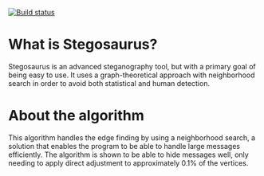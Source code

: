 [![Build status](https://ci.appveyor.com/api/projects/status/6wvdqoo2pdpesm4w/branch/master?svg=true)](https://ci.appveyor.com/project/andersjkbsn/stegosaurus/branch/master)

# What is Stegosaurus?
Stegosaurus is an advanced steganography tool, but with a primary goal of being easy to use. It uses a graph-theoretical approach with neighborhood search in order to avoid both statistical and human detection.

# About the algorithm
This algorithm handles the edge finding by using a neighborhood search, a solution that enables the program to be able to handle large messages efficiently. The algorithm is shown to be able to hide messages well, only needing to apply direct adjustment to approximately 0.1% of the vertices.
